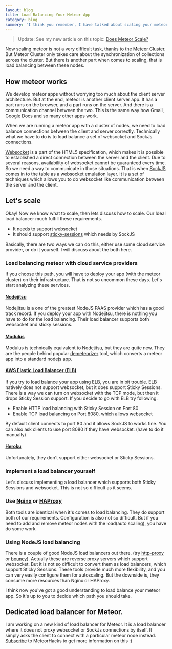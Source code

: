 ```yaml
---
layout: blog
title: Load Balancing Your Meteor App
category: blog
summery: 'I think you remember, I have talked about scaling your meteor app with Meteor Cluster in our <a href="http://meteorhacks.com/meteor-cluster-introduction-and-how-it-works.html">first article</a>. In that article, I just skipped from talking about load balancing. With this article, I tried to explain how  to load balance your meteor app correctly.'
---
```


>
>Update: See my new article on this topic: [Does Meteor Scale?](/does-meteor-scale.html)
>

Now scaling meteor is not a very difficult task, thanks to the [Meteor Cluster](http://meteorhacks.com/meteor-cluster-introduction-and-how-it-works.html). But Meteor Cluster only takes care about the synchronization of collections across the cluster. But there is another part when comes to scaling, that is load balancing between these nodes.

## How meteor works

We develop meteor apps without worrying too much about the client server architecture. But at the end, meteor is another client server app. It has a part runs on the browser, and a part runs on the server. And there is a communication channel between the two. This is the same way how Gmail, Google Docs and so many other apps work.

When we are running a meteor app with a cluster of nodes, we need to load balance connections between the client and server correctly. Technically what we have to do is to load balance a set of websocket and SockJs connections.

[Websocket](http://en.wikipedia.org/wiki/WebSocket) is a part of the HTML5 specification, which makes it is possible to established a direct connection between the server and the client. Due to several reasons, availability of websocket cannot be guaranteed every time. So we need a way to communicate in those situations. That is when [SockJS](https://github.com/sockjs) comes in to the table as a websocket emulation layer. It is a set of techniques which allows you to do websocket like communication between the server and the client.

## Let's scale

Okay! Now we know what to scale, then lets discuss  how to scale. Our Ideal load balancer much fulfill these requirements.

* It needs to support websocket
* It should support [sticky-sessions](http://wiki.metawerx.net/wiki/StickySessions) which needs by SockJS

Basically, there are two ways we can do this, either use some cloud service provider, or do it yourself. I will discuss about the both here.

### Load balancing meteor with cloud service providers

If you choose this path, you will have to deploy your app (with the meteor cluster) on their infrastructure. That is not so uncommon these days. Let's start analyzing these services.

#### [Nodejitsu](https://nodejitsu.com)

Nodejitsu is a one of the greatest NodeJS PAAS provider which has a good track record. If you deploy your app with Nodejitsu, there is nothing you have to do for the load balancing. Their load balancer supports both websocket and sticky sessions.

#### [Modulus](http://modulus.io/)
Modulus is technically equivalent to Nodejitsu, but they are quite new. They are the people behind popular [demeteorizer](https://github.com/OnModulus/demeteorizer) tool, which converts a meteor app into a standard nodejs app.

#### [AWS Elastic Load Balancer (ELB)](http://aws.amazon.com/elasticloadbalancing/)
If you try to load balance your app using ELB, you are in bit trouble. ELB natively does not support websocket, but it does support Sticky Sessions. There is a way we can turn on websocket with the TCP mode, but then it drops Sticky Session support. If you decide to go with ELB try following.

* Enable HTTP load balancing with Sticky Session on Port 80
* Enable TCP load balancing on Port 8080, which allows websocket

By default client connects to port 80 and it allows SockJS to works fine. You can also ask clients to use port 8080 if they have websocket. (have to do it manually)

#### [Heroku](https://www.heroku.com/)

Unfortunately, they don't support either websocket or Sticky Sessions.

### Implement a load balancer yourself

Let's discuss  implementing a load balancer which supports both Sticky Sessions and websocket. This is not so difficult as it seems.

### Use [Nginx](http://wiki.nginx.org/Main) or [HAProxy](http://haproxy.1wt.eu/)

Both tools are identical when it's comes to load balancing. They do support both of our requirements. Configuration is also not so difficult. But if you need to add and remove meteor nodes with the load(auto scaling), you have do some work.

### Using NodeJS load balancing

There is a couple of good NodeJS load balancers out there. (try [http-proxy](https://github.com/nodejitsu/node-http-proxy) or [bouncy](https://github.com/substack/bouncy)). Actually these are reverse proxy servers which support websocket. But it is not so difficult to convert them as load balancers, which support Sticky Sessions. These tools provide much more flexibility, and you can very easily configure them for autoscaling. But the downside is, they consume more resources than Nginx or HAProxy.

I think now you've got a good understanding to load balance your meteor app. So it's up to you to decide which path you should take.

## Dedicated load balancer for Meteor.

I am working on a new kind of load balancer for Meteor. It is a load balancer where it does not proxy websocket or SockJs connections by itself. It simply asks the client to connect with a particular meteor node instead. [Subscribe](https://tinyletter.com/meteorhacks) to MeteorHacks to get more information on this :)
